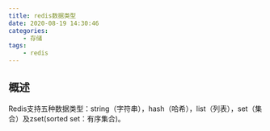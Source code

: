 ```yaml
---
title: redis数据类型
date: 2020-08-19 14:30:46
categories:
    - 存储
tags:
    - redis
---
```


## 概述

Redis支持五种数据类型：string（字符串），hash（哈希），list（列表），set（集合）及zset(sorted set：有序集合)。

<!-- more -->

